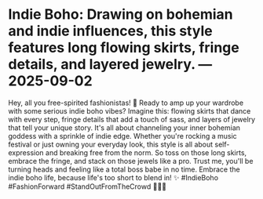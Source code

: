# Indie Boho: Drawing on bohemian and indie influences, this style features long flowing skirts, fringe details, and layered jewelry. — 2025-09-02

Hey, all you free-spirited fashionistas! 🌻 Ready to amp up your wardrobe with some serious indie boho vibes? Imagine this: flowing skirts that dance with every step, fringe details that add a touch of sass, and layers of jewelry that tell your unique story. It's all about channeling your inner bohemian goddess with a sprinkle of indie edge. Whether you're rocking a music festival or just owning your everyday look, this style is all about self-expression and breaking free from the norm. So toss on those long skirts, embrace the fringe, and stack on those jewels like a pro. Trust me, you'll be turning heads and feeling like a total boss babe in no time. Embrace the indie boho life, because life's too short to blend in! ✨ #IndieBoho #FashionForward #StandOutFromTheCrowd 💃🏽🌟